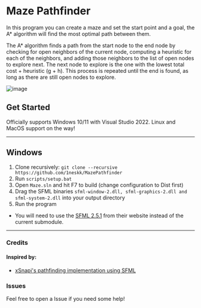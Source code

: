 # Maze Pathfinder

In this program you can create a maze and set the start point and a goal, the A* algorithm will find the most optimal path between them.

The A* algorithm finds a path from the start node to the end node by checking for open neighbors of the current node, computing a heuristic for each of the neighbors, and adding those neighbors to the list of open nodes to explore next. The next node to explore is the one with the lowest total cost + heuristic (g + h). This process is repeated until the end is found, as long as there are still open nodes to explore.

![image](https://user-images.githubusercontent.com/113075816/235825067-03b3fdc7-b7b5-4c6a-9fdc-6d71f05fe31a.png)

## Get Started

Officially supports Windows 10/11 with Visual Studio 2022. Linux and MacOS support on the way!

---

## Windows

1. Clone recursively: `git clone --recursive https://github.com/1neskk/MazePathfinder`
2. Run `scripts/setup.bat`
3. Open `Maze.sln` and hit F7 to build (change configuration to Dist first)
4. Drag the SFML binaries `sfml-window-2.dll, sfml-graphics-2.dll and sfml-system-2.dll` into your output directory
5. Run the program
- You will need to use the [SFML 2.5.1](https://www.sfml-dev.org/files/SFML-2.5.1-windows-vc15-64-bit.zip) from their website instead of the current submodule.

---

### Credits

#### Inspired by:
- [xSnapi's pathfinding implementation using SFML](https://github.com/xSnapi/cpp_pathfinding_using_sfml)

### Issues
Feel free to open a Issue if you need some help!

